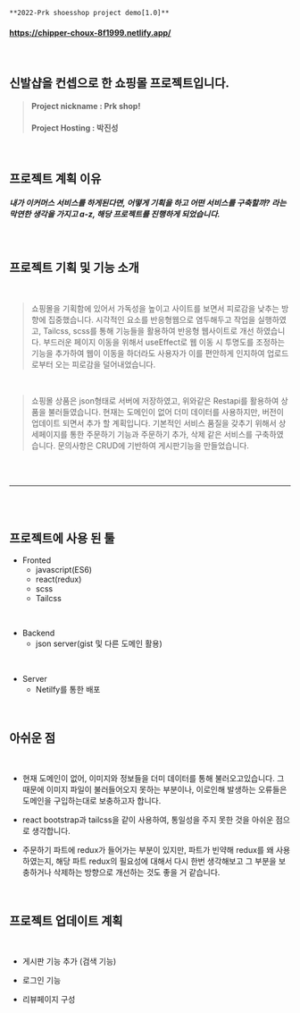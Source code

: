 ```
**2022-Prk shoesshop project demo[1.0]**
```
#### https://chipper-choux-8f1999.netlify.app/

<br/>

## 신발샵을 컨셉으로 한 쇼핑몰 프로젝트입니다.



> #### Project nickname : Prk shop! 
> #### Project Hosting : 박진성


<br/>


## 프로젝트 계획 이유

##### 내가 이커머스 서비스를 하게된다면, 어떻게 기획을 하고 어떤 서비스를 구축할까? 라는 막연한 생각을 가지고 a-z, 해당 프로젝트를 진행하게 되었습니다. 
<br/>

## 프로젝트 기획 및 기능 소개

<br/>

>쇼핑몰을 기획함에 있어서 가독성을 높이고 사이트를 보면서 피로감을 낮추는 방향에 집중했습니다. 시각적인 요소를 반응형웹으로 염두해두고 작업을 실행하였고, Tailcss, scss를 통해 기능들을 활용하여 반응형 웹사이트로 개선 하였습니다. 부드러운 페이지 이동을 위해서 useEffect로 웹 이동 시 투명도를 조정하는 기능을 추가하여 웹이 이동을 하더라도 사용자가 이를 편안하게 인지하여 업로드로부터 오는 피로감을 덜어내었습니다.
<br/>

>쇼핑몰 상품은 json형태로 서버에 저장하였고, 위와같은 Restapi를 활용하여 상품을 불러들였습니다. 현재는 도메인이 없어 더미 데이터를 사용하지만, 버전이 업데이트 되면서 추가 할 계획입니다. 기본적인 서비스 품질을 갖추기 위해서 상세페이지를 통한 주문하기 기능과 주문하기 추가, 삭제 같은 서비스를 구축하였습니다. 문의사항은 CRUD에 기반하여 게시판기능을 만들었습니다. 
<br/>

<br/>

------------------

<br/><br/>

## 프로젝트에 사용 된 툴

+ Fronted
  + javascript(ES6)
  + react(redux)
  + scss
  + Tailcss

<br/>

+ Backend 
  + json server(gist 및 다른 도메인 활용)

<br/>

+ Server 
  + Netilfy를 통한 배포 
  
  
<br/>  
  
## 아쉬운 점

<br/>

+ 현재 도메인이 없어, 이미지와 정보들을 더미 데이터를 통해 불러오고있습니다. 그 때문에 이미지 파일이 불러들어오지 못하는 부분이나, 이로인해 발생하는 오류들은 도메인을 구입하는대로 보충하고자 합니다.

+ react bootstrap과 tailcss을 같이 사용하여, 통일성을 주지 못한 것을 아쉬운 점으로 생각합니다.

+ 주문하기 파트에 redux가 들어가는 부분이 있지만, 파트가 빈약해 redux를 왜 사용하였는지, 해당 파트 redux의 필요성에 대해서 다시 한번 생각해보고 그 부분을 보충하거나 삭제하는 방향으로 개선하는 것도 좋을 거 같습니다.
  
<br/>  

## 프로젝트 업데이트 계획

<br/>

+ 게시판 기능 추가 (검색 기능)

+ 로그인 기능

+ 리뷰페이지 구성



